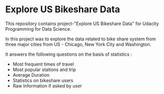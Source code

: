 # Explore US Bikeshare Data

This repository contains project-"Explore US Bikeshare Data" for Udacity Programming for Data Science.

In this project was to explore the data related to bike share system from three major cities from US - Chicago, New York City and Washington. 

It answers the following questions on the basis of statistics :

* Most frequent times of travel
* Most popular stations and trip
* Average Duration
* Statistics on bikeshare users
* Raw Information if asked by user